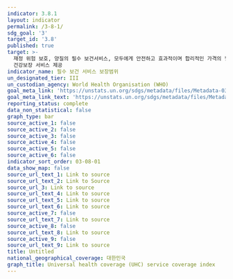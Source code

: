 ```yaml
---
indicator: 3.8.1
layout: indicator
permalink: /3-8-1/
sdg_goal: '3'
target_id: '3.8'
published: true
target: >-
  재정 위험 보호, 양질의 필수 보건서비스, 모두에게 안전하고 효과적이며 합리적인 가격의 필수 약품 및 백신에 대한 접근 등을 포함하는 보편적
  건강보장 서비스 제공
indicator_name: 필수 보건 서비스 보장범위
un_designated_tier: III
un_custodian_agency: World Health Organisation (WHO)
goal_meta_link: 'https://unstats.un.org/sdgs/metadata/files/Metadata-03-08-01.pdf'
goal_meta_link_text: 'https://unstats.un.org/sdgs/metadata/files/Metadata-03-08-01.pdf'
reporting_status: complete
data_non_statistical: false
graph_type: bar
source_active_1: false
source_active_2: false
source_active_3: false
source_active_4: false
source_active_5: false
source_active_6: false
indicator_sort_order: 03-08-01
data_show_map: false
source_url_text_1: Link to source
source_url_text_2: Link to Source
source_url_3: Link to source
source_url_text_4: Link to source
source_url_text_5: Link to source
source_url_text_6: Link to source
source_active_7: false
source_url_text_7: Link to source
source_active_8: false
source_url_text_8: Link to source
source_active_9: false
source_url_text_9: Link to source
title: Untitled
national_geographical_coverage: 대한민국
graph_title: Universal health coverage (UHC) service coverage index
---
```

